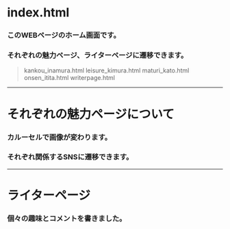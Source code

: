 # index.html
### このWEBページのホーム画面です。
### それぞれの魅力ページ、ライターページに遷移できます。

>kankou_inamura.html
>leisure_kimura.html
>maturi_kato.html
>onsen_itita.html
>writerpage.html

---
# それぞれの魅力ページについて
### カルーセルで画像が変わります。
### それぞれ関係するSNSに遷移できます。

---
# ライターページ
### 個々の趣味とコメントを書きました。

